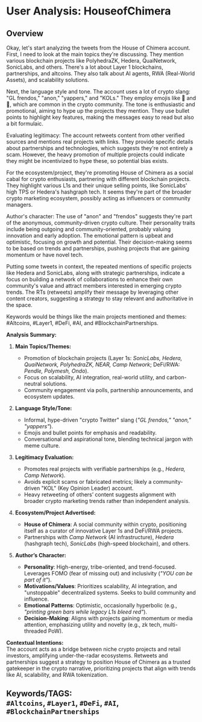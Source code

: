 # User Analysis: HouseofChimera

## Overview

<think>
Okay, let's start analyzing the tweets from the House of Chimera account. First, I need to look at the main topics they're discussing. They mention various blockchain projects like PolyhedraZK, Hedera, QuaiNetwork, SonicLabs, and others. There's a lot about Layer 1 blockchains, partnerships, and altcoins. They also talk about AI agents, RWA (Real-World Assets), and scalability solutions.

Next, the language style and tone. The account uses a lot of crypto slang: "GL frendos," "anon," "yappers," and "KOLs." They employ emojis like 🫡 and 👀, which are common in the crypto community. The tone is enthusiastic and promotional, aiming to hype up the projects they mention. They use bullet points to highlight key features, making the messages easy to read but also a bit formulaic.

Evaluating legitimacy: The account retweets content from other verified sources and mentions real projects with links. They provide specific details about partnerships and technologies, which suggests they're not entirely a scam. However, the heavy promotion of multiple projects could indicate they might be incentivized to hype these, so potential bias exists.

For the ecosystem/project, they're promoting House of Chimera as a social cabal for crypto enthusiasts, partnering with different blockchain projects. They highlight various L1s and their unique selling points, like SonicLabs' high TPS or Hedera's hashgraph tech. It seems they're part of the broader crypto marketing ecosystem, possibly acting as influencers or community managers.

Author's character: The use of "anon" and "frendos" suggests they're part of the anonymous, community-driven crypto culture. Their personality traits include being outgoing and community-oriented, probably valuing innovation and early adoption. The emotional pattern is upbeat and optimistic, focusing on growth and potential. Their decision-making seems to be based on trends and partnerships, pushing projects that are gaining momentum or have novel tech.

Putting some tweets in context, the repeated mentions of specific projects like Hedera and SonicLabs, along with strategic partnerships, indicate a focus on building a network of collaborations to enhance their own community's value and attract members interested in emerging crypto trends. The RTs (retweets) amplify their message by leveraging other content creators, suggesting a strategy to stay relevant and authoritative in the space.

Keywords would be things like the main projects mentioned and themes: #Altcoins, #Layer1, #DeFi, #AI, and #BlockchainPartnerships.
</think>

**Analysis Summary:**

1. **Main Topics/Themes:**  
   - Promotion of blockchain projects (Layer 1s: *SonicLabs, Hedera, QuaiNetwork, PolyhedraZK, NEAR, Camp Network*; DeFi/RWA: *Pendle, Polymesh, Ondo*).  
   - Focus on scalability, AI integration, real-world utility, and carbon-neutral solutions.  
   - Community engagement via polls, partnership announcements, and ecosystem updates.  

2. **Language Style/Tone:**  
   - Informal, hype-driven "crypto Twitter" slang (*"GL frendos," "anon," "yappers"*).  
   - Emojis and bullet points for emphasis and readability.  
   - Conversational and aspirational tone, blending technical jargon with meme culture.  

3. **Legitimacy Evaluation:**  
   - Promotes real projects with verifiable partnerships (e.g., *Hedera, Camp Network*).  
   - Avoids explicit scams or fabricated metrics; likely a community-driven "KOL" (Key Opinion Leader) account.  
   - Heavy retweeting of others’ content suggests alignment with broader crypto marketing trends rather than independent analysis.  

4. **Ecosystem/Project Advertised:**  
   - **House of Chimera**: A social community within crypto, positioning itself as a curator of innovative Layer 1s and DeFi/RWA projects.  
   - Partnerships with *Camp Network* (AI infrastructure), *Hedera* (hashgraph tech), *SonicLabs* (high-speed blockchain), and others.  

5. **Author’s Character:**  
   - **Personality**: High-energy, tribe-oriented, and trend-focused. Leverages FOMO (fear of missing out) and inclusivity (*"YOU can be part of it"*).  
   - **Motivations/Values**: Prioritizes scalability, AI integration, and "unstoppable" decentralized systems. Seeks to build community and influence.  
   - **Emotional Patterns**: Optimistic, occasionally hyperbolic (e.g., *"printing green bars while legacy L1s bleed red"*).  
   - **Decision-Making**: Aligns with projects gaining momentum or media attention, emphasizing utility and novelty (e.g., zk tech, multi-threaded PoW).  

**Contextual Intentions:**  
The account acts as a bridge between niche crypto projects and retail investors, amplifying under-the-radar ecosystems. Retweets and partnerships suggest a strategy to position House of Chimera as a trusted gatekeeper in the crypto narrative, prioritizing projects that align with trends like AI, scalability, and RWA tokenization.  

**Keywords/TAGS:**  
`#Altcoins`, `#Layer1`, `#DeFi`, `#AI`, `#BlockchainPartnerships`
---
